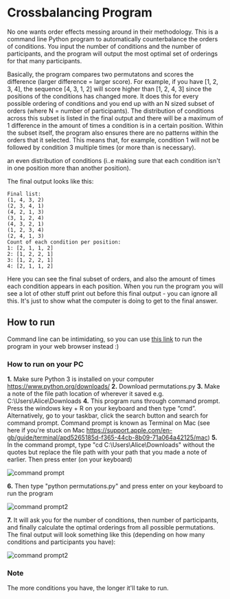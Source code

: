 # Crossbalancing Program
No one wants order effects messing around in their methodology. This is a command line Python program to automatically counterbalance the orders of conditions. You input the number of conditions and the number of participants, and the program will output the most optimal set of orderings for that many participants.

Basically, the program compares two permutatons and scores the difference (larger difference = larger score). For example, if you have [1, 2, 3, 4], the sequence [4, 3, 1, 2] will score higher than [1, 2, 4, 3] since the positions of the conditions has changed more. It does this for every possible ordering of conditions and you end up with an N sized subset of orders (where N = number of participants). The distribution of conditions across this subset is listed in the final output and there will be a maximum of 1 difference in the amount of times a condition is in a certain position. Within the subset itself, the program also ensures there are no patterns within the orders that it selected. This means that, for example, condition 1 will not be followed by condition 3 multiple times (or more than is necessary).

an even distribution of conditions (i..e making sure that each condition isn't in one position more than another position).

The final output looks like this:

```
Final list:
(1, 4, 3, 2)
(2, 3, 4, 1)
(4, 2, 1, 3)
(3, 1, 2, 4)
(4, 3, 2, 1)
(1, 2, 3, 4)
(2, 4, 1, 3)
Count of each condition per position:
1: [2, 1, 1, 2]
2: [1, 2, 2, 1]
3: [1, 2, 2, 1]
4: [2, 1, 1, 2]
```
Here you can see the final subset of orders, and also the amount of times each condition appears in each position.
When you run the program you will see a lot of other stuff print out before this final output - you can ignore all this. It's just to show what the computer is doing to get to the final answer.

## How to run
Command line can be intimidating, so you can use [this link](https://py2.codeskulptor.org/#user48_IGMEb8Teln_1.py ) to run the program in your web browser instead :)

### How to run on your PC
**1.** Make sure Python 3 is installed on your computer https://www.python.org/downloads/
**2.** Download permutations.py
**3.**  Make a note of the file path location of wherever it saved e.g. C:\Users\Alice\Downloads
**4.**  This program runs through command prompt. Press the windows key + R on your keyboard and then type “cmd”. Alternatively, go to your taskbar, click the search button and search for command prompt. Command prompt is known as Terminal on Mac (see here if you're stuck on Mac https://support.apple.com/en-gb/guide/terminal/apd5265185d-f365-44cb-8b09-71a064a42125/mac)
**5.**  In the command prompt, type "cd C:\Users\Alice\Downloads" without the quotes but replace the file path with your path that you made a note of earlier. Then press enter (on your keyboard)

![command prompt](https://i.ibb.co/mGd81ps/cmd1.png)

**6.**  Then type "python permutations.py" and press enter on your keyboard to run the program

![command prompt2](https://i.ibb.co/R3QzJ7M/cmd2.png)

**7.** It will ask you for the number of conditions, then number of participants, and finally calculate the optimal orderings from all possible permutations. The final output will look something like this (depending on how many conditions and participants you have):

![command prompt2](https://i.ibb.co/xqfxV5L/cmd3.png)

### Note
The more conditions you have, the longer it'll take to run.
